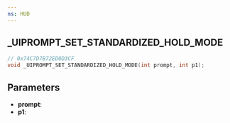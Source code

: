 ```yaml
---
ns: HUD
---
```

## _UIPROMPT_SET_STANDARDIZED_HOLD_MODE

```c
// 0x74C7D7B72ED0D3CF
void _UIPROMPT_SET_STANDARDIZED_HOLD_MODE(int prompt, int p1);
```

## Parameters
* **prompt**:
* **p1**:
